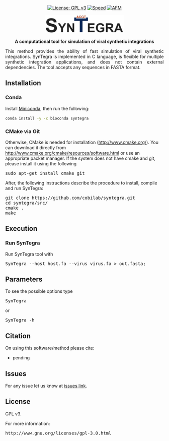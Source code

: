 <div align="center">

[![License: GPL v3](https://img.shields.io/badge/License-GPL%20v3-blue.svg)](LICENSE)
[![Speed](https://img.shields.io/static/v1.svg?label=Testing&message=High-speed%20&color=green)](#)
[![AFM](https://img.shields.io/static/v1.svg?label=Method&message=alignment-free&color=yellow)](#)

</div>

<p align="center"><img src="imgs/logo_black.png" alt="SynTegra" width="250" border="0" /></p>
<p align="center">
<b>A computational tool for simulation of viral synthetic integrations</b> 
</p>

<p align="justify">
This method provides the ability of fast simulation of viral synthetic integrations. SynTegra is implemented in C language, is flexible for multiple synthetic integration applications, and does not contain external dependencies. The tool accepts any sequences in FASTA format.
</p>

## Installation

### Conda
Install [Miniconda](https://docs.conda.io/en/latest/miniconda.html), then run the following:
```bash
conda install -y -c bioconda syntegra
```

### CMake via Git

Otherwise, CMake is needed for installation (http://www.cmake.org/). You can download it directly from http://www.cmake.org/cmake/resources/software.html or use an appropriate packet manager. If the system does not have cmake and git, please install it using the following

<pre>
sudo apt-get install cmake git
</pre>

After, the following instructions describe the procedure to install, compile and run SynTegra:
<pre>
git clone https://github.com/cobilab/syntegra.git
cd syntegra/src/
cmake .
make
</pre>

## Execution

### Run SynTegra

Run SynTegra tool with
<pre>
SynTegra --host host.fa --virus virus.fa > out.fasta;
</pre>

## Parameters

To see the possible options type
<pre>
SynTegra
</pre>
or
<pre>
SynTegra -h
</pre>

## Citation ##

On using this software/method please cite:

* pending

## Issues ##

For any issue let us know at [issues link](https://github.com/cobilab/syntegra/issues).

## License ##

GPL v3.

For more information:
<pre>http://www.gnu.org/licenses/gpl-3.0.html</pre>

